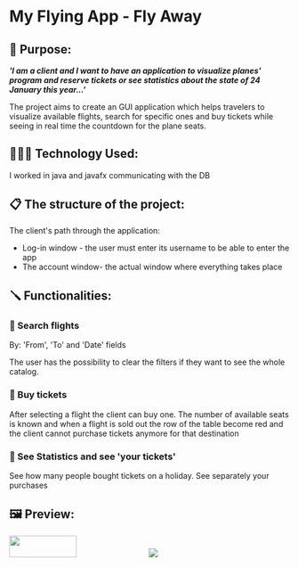 <h1>My Flying App - Fly Away </h1>
<h2>🎯 Purpose: </h2>

<b><em>'I am a client and I want to have an application to visualize planes' program and reserve tickets or see statistics about the state of 24 January this year...'</em></b>
<br>
<p>The project aims to create an GUI application which helps travelers to visualize available flights, search for specific ones and buy tickets while seeing in real time the countdown for the plane seats.</p>

<h2>👩🏻‍💻 Technology Used:</h2>
<p>I worked in java and javafx communicating with the DB</p>
<h2>📋 The structure of the project:</h2>
<p>The client's path through the application:
<ul>
<li>Log-in window - the user must enter its username to be able to enter the app</li>
<li>The account window- the actual window where everything takes place</li>
</ul>
</p>
<h2>🪛 Functionalities:</h2>
 <h3>🔵 Search flights</h2>
 <p>By: 'From', 'To' and 'Date' fields</p>
 <p>The user has the possibility to clear the filters if they want to see the whole catalog. </p>
   <h3>🔵 Buy tickets</h2>
 <p>After selecting a flight the client can buy one. The number of available seats is known and when a flight is sold out the row of the table become red and the client cannot purchase tickets anymore for that destination </p>
 
  <h3>🔵 See Statistics and see 'your tickets'</h2>
 <p>See how many people bought tickets on a holiday. See separately your purchases</p>



<h2>🖼️ Preview:</h2>

<div>
  <img src="https://github.com/Alexandra7a/FlyAway/assets/63046754/97fbbd2c-c109-4ffc-b132-ebeb7203f530" width="49%" height="10%"/>
  <img src="https://github.com/Alexandra7a/FlyAway/assets/63046754/b2918507-2e10-4e7b-98a0-092fcbc5f767" />

</div>
